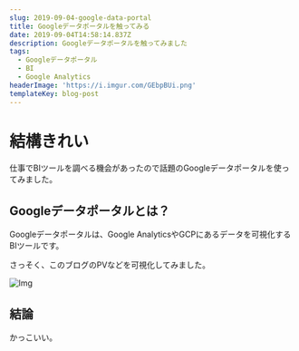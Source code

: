```yaml
---
slug: 2019-09-04-google-data-portal
title: Googleデータポータルを触ってみる
date: 2019-09-04T14:58:14.837Z
description: Googleデータポータルを触ってみました
tags:
  - Googleデータポータル
  - BI
  - Google Analytics
headerImage: 'https://i.imgur.com/GEbpBUi.png'
templateKey: blog-post
---
```

# 結構きれい

仕事でBIツールを調べる機会があったので話題のGoogleデータポータルを使ってみました。

## Googleデータポータルとは？

Googleデータポータルは、Google AnalyticsやGCPにあるデータを可視化するBIツールです。

さっそく、このブログのPVなどを可視化してみました。

![Img](https://i.imgur.com/GEbpBUi.png)

## 結論

かっこいい。


